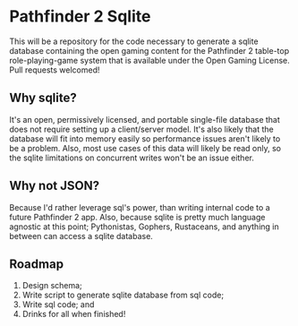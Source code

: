 # Pathfinder 2 Sqlite

This will be a repository for the code necessary to generate a sqlite database
containing the open gaming content for the Pathfinder 2 table-top
role-playing-game system that is available under the Open Gaming License. Pull
requests welcomed!

## Why sqlite? 

It's an open, permissively licensed, and portable single-file database that does
not require setting up a client/server model. It's also likely that the database
will fit into memory easily so performance issues aren't likely to be a problem.
Also, most use cases of this data will likely be read only, so the sqlite
limitations on concurrent writes won't be an issue either.

## Why not JSON? 

Because I'd rather leverage sql's power, than writing internal code to a future
Pathfinder 2 app. Also, because sqlite is pretty much language agnostic at this
point; Pythonistas, Gophers, Rustaceans, and anything in between can access a
sqlite database.

## Roadmap

1. Design schema;
2. Write script to generate sqlite database from sql code;
3. Write sql code; and
4. Drinks for all when finished!
